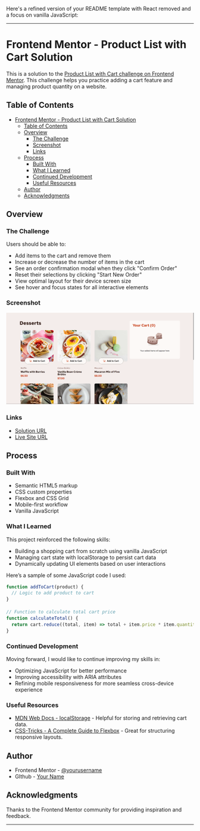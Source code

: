 Here's a refined version of your README template with React removed and a focus on vanilla JavaScript:

---

# Frontend Mentor - Product List with Cart Solution

This is a solution to the [Product List with Cart challenge on Frontend Mentor](https://www.frontendmentor.io/challenges/product-list-with-cart-5MmqLVAp_d). This challenge helps you practice adding a cart feature and managing product quantity on a website.

## Table of Contents

- [Frontend Mentor - Product List with Cart Solution](#frontend-mentor---product-list-with-cart-solution)
  - [Table of Contents](#table-of-contents)
  - [Overview](#overview)
    - [The Challenge](#the-challenge)
    - [Screenshot](#screenshot)
    - [Links](#links)
  - [Process](#process)
    - [Built With](#built-with)
    - [What I Learned](#what-i-learned)
    - [Continued Development](#continued-development)
    - [Useful Resources](#useful-resources)
  - [Author](#author)
  - [Acknowledgments](#acknowledgments)

## Overview

### The Challenge

Users should be able to:

- Add items to the cart and remove them
- Increase or decrease the number of items in the cart
- See an order confirmation modal when they click "Confirm Order"
- Reset their selections by clicking "Start New Order"
- View optimal layout for their device screen size
- See hover and focus states for all interactive elements

### Screenshot

![Project Screenshot](./screenshot/product-list-with-cart-main-screenshot.PNG)

### Links

- [Solution URL](https://your-solution-url.com)
- [Live Site URL](https://your-live-site-url.com)

## Process

### Built With

- Semantic HTML5 markup
- CSS custom properties
- Flexbox and CSS Grid
- Mobile-first workflow
- Vanilla JavaScript

### What I Learned

This project reinforced the following skills:

- Building a shopping cart from scratch using vanilla JavaScript
- Managing cart state with localStorage to persist cart data
- Dynamically updating UI elements based on user interactions

Here’s a sample of some JavaScript code I used:

```js
function addToCart(product) {
  // Logic to add product to cart
}

// Function to calculate total cart price
function calculateTotal() {
  return cart.reduce((total, item) => total + item.price * item.quantity, 0);
}
```

### Continued Development

Moving forward, I would like to continue improving my skills in:

- Optimizing JavaScript for better performance
- Improving accessibility with ARIA attributes
- Refining mobile responsiveness for more seamless cross-device experience

### Useful Resources

- [MDN Web Docs - localStorage](https://developer.mozilla.org/en-US/docs/Web/API/Window/localStorage) - Helpful for storing and retrieving cart data.
- [CSS-Tricks - A Complete Guide to Flexbox](https://css-tricks.com/snippets/css/a-guide-to-flexbox/) - Great for structuring responsive layouts.

## Author

- Frontend Mentor - [@yourusername](https://www.frontendmentor.io/profile/yourusername)
- GIthub - [Your Name](https://www.linkedin.com/in/yourusername)

## Acknowledgments

Thanks to the Frontend Mentor community for providing inspiration and feedback.

--- 